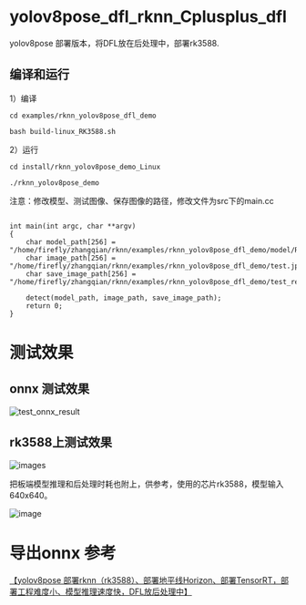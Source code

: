 # yolov8pose_dfl_rknn_Cplusplus_dfl
yolov8pose 部署版本，将DFL放在后处理中，部署rk3588.

## 编译和运行

1）编译

```
cd examples/rknn_yolov8pose_dfl_demo

bash build-linux_RK3588.sh

```

2）运行

```
cd install/rknn_yolov8pose_demo_Linux

./rknn_yolov8pose_demo 

```

注意：修改模型、测试图像、保存图像的路径，修改文件为src下的main.cc

```

int main(int argc, char **argv)
{
    char model_path[256] = "/home/firefly/zhangqian/rknn/examples/rknn_yolov8pose_dfl_demo/model/RK3588/yolov8n_pose.rknn";
    char image_path[256] = "/home/firefly/zhangqian/rknn/examples/rknn_yolov8pose_dfl_demo/test.jpg";
    char save_image_path[256] = "/home/firefly/zhangqian/rknn/examples/rknn_yolov8pose_dfl_demo/test_result.jpg";

    detect(model_path, image_path, save_image_path);
    return 0;
}
```


# 测试效果

## onnx 测试效果

![test_onnx_result](https://github.com/user-attachments/assets/00d58a00-1bf1-4ab1-9568-4ad65b362f8b)


## rk3588上测试效果

![images](https://github.com/cqu20160901/yolov8pose_dfl_rknn_Cplusplus/blob/main/examples/rknn_yolov8pose_dfl_demo/test_result.jpg)

把板端模型推理和后处理时耗也附上，供参考，使用的芯片rk3588，模型输入640x640。

![image](https://github.com/user-attachments/assets/f60d76c5-c06d-42c6-9fe7-34f6eb1907b2)


# 导出onnx 参考

[【yolov8pose 部署rknn（rk3588）、部署地平线Horizon、部署TensorRT，部署工程难度小、模型推理速度快，DFL放后处理中】](https://blog.csdn.net/zhangqian_1/article/details/140767235)


